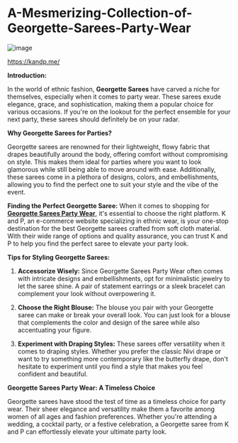 # A-Mesmerizing-Collection-of-Georgette-Sarees-Party-Wear
![image](https://github.com/KandPEcom/A-Mesmerizing-Collection-of-Georgette-Sarees-Party-Wear/assets/159112572/8f68c409-cf5f-47b8-b49d-d3bfaae4a011)

https://kandp.me/

**Introduction:**

In the world of ethnic fashion, **Georgette Sarees** have carved a niche for themselves, especially when it comes to party wear. These sarees exude elegance, grace, and sophistication, making them a popular choice for various occasions. If you're on the lookout for the perfect ensemble for your next party, these sarees should definitely be on your radar.

**Why Georgette Sarees for Parties?**

Georgette sarees are renowned for their lightweight, flowy fabric that drapes beautifully around the body, offering comfort without compromising on style. This makes them ideal for parties where you want to look glamorous while still being able to move around with ease. Additionally, these sarees come in a plethora of designs, colors, and embellishments, allowing you to find the perfect one to suit your style and the vibe of the event.

**Finding the Perfect Georgette Saree:**
When it comes to shopping for [**Georgette Sarees Party Wear**]([url](https://kandp.me/)), it's essential to choose the right platform. K and P, an e-commerce website specializing in ethnic wear, is your one-stop destination for the best Georgette sarees crafted from soft cloth material. With their wide range of options and quality assurance, you can trust K and P to help you find the perfect saree to elevate your party look.


**Tips for Styling Georgette Sarees:**

1. **Accessorize Wisely:** Since Georgette Sarees Party Wear often comes with intricate designs and embellishments, opt for minimalistic jewelry to let the saree shine. A pair of statement earrings or a sleek bracelet can complement your look without overpowering it.
  
2. **Choose the Right Blouse:** The blouse you pair with your Georgette saree can make or break your overall look. You can just look for a blouse that complements the color and design of the saree while also accentuating your figure.

3. **Experiment with Draping Styles:** These sarees offer versatility when it comes to draping styles. Whether you prefer the classic Nivi drape or want to try something more contemporary like the butterfly drape, don't hesitate to experiment until you find a style that makes you feel confident and beautiful.

**Georgette Sarees Party Wear: A Timeless Choice**

Georgette sarees have stood the test of time as a timeless choice for party wear. Their sheer elegance and versatility make them a favorite among women of all ages and fashion preferences. Whether you're attending a wedding, a cocktail party, or a festive celebration, a Georgette saree from K and P can effortlessly elevate your ultimate party look.
